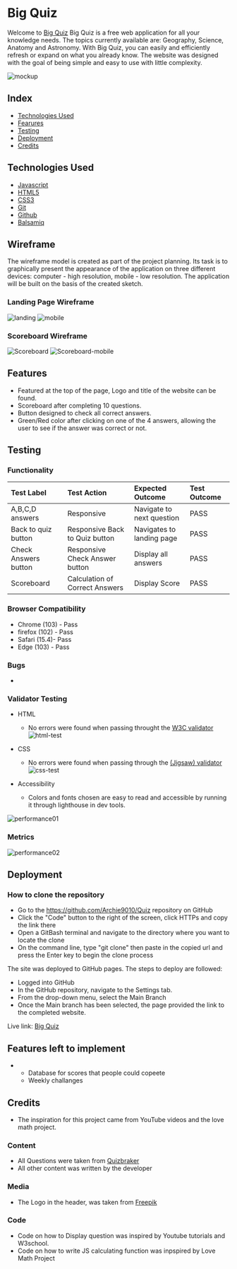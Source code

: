 # Big Quiz

Welcome to [Big Quiz](https://archie9010.github.io/Quiz/) Big Quiz is a free web application for all your knowledge needs. The topics currently available are: Geography, Science, Anatomy and Astronomy. With Big Quiz, you can easily and efficiently refresh or expand on what you already know. The website was designed with the goal of being simple and easy to use with little complexity.

![mockup](assets/media/mockup.png)

## Index 
* [Technologies Used](#technologies-used)
* [Fearures](#features)
* [Testing](#testing)
* [Deployment](#deployment)
* [Credits](#credits)

## Technologies Used

 * [Javascript](https://en.wikipedia.org/wiki/JavaScript)
 * [HTML5](https://en.wikipedia.org/wiki/HTML5)
 * [CSS3](https://en.wikipedia.org/wiki/CSS)
 * [Git](https://en.wikipedia.org/wiki/Git) 
 * [Github](https://en.wikipedia.org/wiki/GitHub) 
 * [Balsamiq](https://en.wikipedia.org/wiki/Balsamiq)

 ## Wireframe
The wireframe model is created as part of the project planning. Its task is to graphically present the appearance of the application on three different devices: computer - high resolution, mobile - low resolution. The application will be built on the basis of the created sketch.

### Landing Page Wireframe
![landing](assets/media/wireframe.png)
![mobile](assets/media/wireframe-mobile.png)
### Scoreboard Wireframe
![Scoreboard](assets/media/wireframe-scoreboard.png)
![Scoreboard-mobile](assets/media/wireframe-scoreboard-mobile.png)
## Features


* Featured at the top of the page, Logo and title of the website can be found.
* Scoreboard after completing 10 questions.
* Button designed to check all correct answers.
* Green/Red color after clicking on one of the 4 answers, allowing the user to see if the answer was correct or not.


## Testing

### Functionality

   
| Test Label         |            Test Action           |         Expected Outcome           | Test Outcome    |
|:------------------ |:---------------------------------|:-----------------------------------|:----------------|
|A,B,C,D answers     |  Responsive                      | Navigate to next question          | PASS            |
|Back to quiz button |  Responsive Back to Quiz button  | Navigates to landing page          | PASS            |
|Check Answers button|  Responsive Check Answer button  | Display all answers                | PASS            |
|Scoreboard          |  Calculation of Correct Answers  | Display Score                      | PASS            |

### Browser Compatibility

* Chrome (103) - Pass
* firefox (102) - Pass 
* Safari (15.4)- Pass 
* Edge (103) - Pass 

### Bugs

* 

### Validator Testing

* HTML
  - No errors were found when passing throught the [W3C validator](https://validator.w3.org/)
![html-test](assets/media/html-test.png)

* CSS
  - No errors were found when passing through the [(Jigsaw) validator](https://jigsaw.w3.org/css-validator/)
  ![css-test](assets/media/css-test.png)

* Accessibility
  - Colors and fonts chosen are easy to read and accessible by running it through lighthouse in dev tools.

![performance01](assets/media/performance.png)

### Metrics

![performance02](assets/media/metrics.png)

## Deployment

### How to clone the repository

* Go to the https://github.com/Archie9010/Quiz repository on GitHub
* Click the "Code" button to the right of the screen, click HTTPs and copy the link there
* Open a GitBash terminal and navigate to the directory where you want to locate the clone
* On the command line, type "git clone" then paste in the copied url and press the Enter key to begin the clone process

The site was deployed to GitHub pages. The steps to deploy are followed:
* Logged into GitHub
* In the GitHub repository, navigate to the Settings tab.
* From the drop-down menu, select the Main Branch
* Once the Main branch has been selected, the page provided the link to the completed website.

Live link: [Big Quiz](https://archie9010.github.io/Quiz/)

## Features left to implement

  
* 
   - Database for scores that people could copeete 
   - Weekly challanges 

## Credits

* The inspiration for this project came from YouTube videos and the love math project.

### Content

* All Questions were taken from [Quizbraker](https://www.quizbreaker.com/trivia-questions#science-trivia-questions)
* All other content was written by the developer

### Media

* The Logo in the header, was taken from [Freepik](https://www.freepik.com/free-photos-vectors/quiz-logo)

### Code

* Code on how to Display question was inspired by Youtube tutorials and W3school.
* Code on how to write JS calculating function was inpspired by Love Math Project

